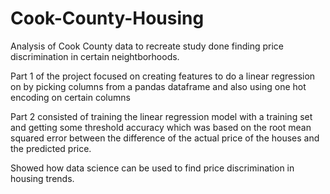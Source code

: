 # Cook-County-Housing
Analysis of Cook County data to recreate study done finding price discrimination in certain neightborhoods.

Part 1 of the project focused on creating features to do a linear regression on by picking columns from a pandas dataframe and also using one hot encoding on certain
columns

Part 2 consisted of training the linear regression model with a training set and getting some threshold accuracy which was based on the root mean squared error 
between the difference of the actual price of the houses and the predicted price.

Showed how data science can be used to find price discrimination in housing trends.
